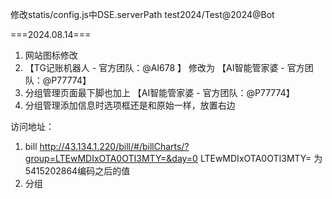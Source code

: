 




修改statis/config.js中DSE.serverPath
test2024/Test@2024@Bot

===2024.08.14===
1. 网站图标修改
2. 【TG记账机器人 - 官方团队：@AI678 】 修改为 【AI智能管家婆 - 官方团队：@P77774】
3.  分组管理页面最下脚也加上 【AI智能管家婆 - 官方团队：@P77774】
4.  分组管理添加信息时选项框还是和原始一样，放置右边

访问地址：
1. bill   http://43.134.1.220/bill/#/billCharts/?group=LTEwMDIxOTA0OTI3MTY=&day=0
   LTEwMDIxOTA0OTI3MTY= 为5415202864编码之后的值
2. 分组 
   
